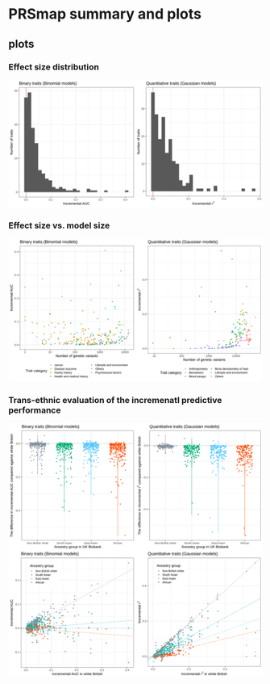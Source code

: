 # PRSmap summary and plots


## plots

### Effect size distribution

[![Effect size distribution](test_set_geno_delta.png)](test_set_geno_delta.png)

### Effect size vs. model size

[![Effect size vs model size](test_set_performance_vs_size.png)](test_set_performance_vs_size.png)

### Trans-ethnic evaluation of the incremenatl predictive performance

[![trans-ethnic evaluation](trans-ethnic.png)](trans-ethnic.png)

